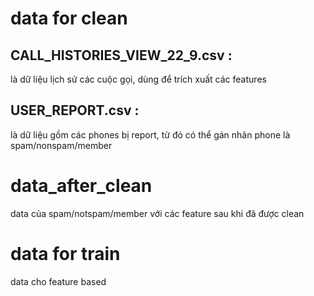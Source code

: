 # data for clean
## CALL_HISTORIES_VIEW_22_9.csv :
là dữ liệu lịch sử các cuộc gọi, dùng để trích xuất các features

## USER_REPORT.csv :
là dữ liệu gồm các phones bị report, từ đó có thể gán nhãn phone là spam/nonspam/member

# data_after_clean
data của spam/notspam/member với các feature sau khi đã được clean

# data for train
data cho feature based